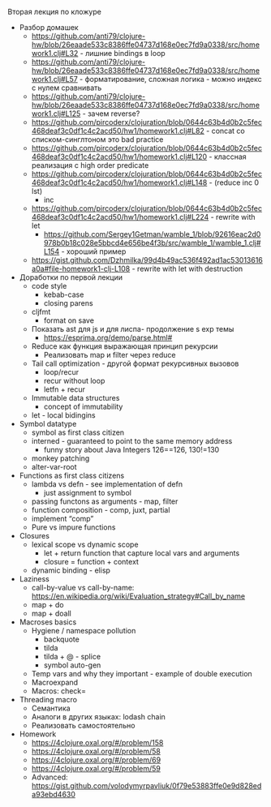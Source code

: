 Вторая лекция по кложуре

- Разбор домашек
    - https://github.com/anti79/clojure-hw/blob/26eaade533c8386ffe04737d168e0ec7fd9a0338/src/homework1.clj#L32 - лишние bindings в loop
    - https://github.com/anti79/clojure-hw/blob/26eaade533c8386ffe04737d168e0ec7fd9a0338/src/homework1.clj#L57 - форматирование, сложная логика - можно индекс с нулем сравнивать
    - https://github.com/anti79/clojure-hw/blob/26eaade533c8386ffe04737d168e0ec7fd9a0338/src/homework1.clj#L125 - зачем reverse?
    - https://github.com/pircoderx/clojuration/blob/0644c63b4d0b2c5fec468deaf3c0df1c4c2acd50/hw1/homework1.clj#L82 - concat со списком-синглтоном это bad practice
    - https://github.com/pircoderx/clojuration/blob/0644c63b4d0b2c5fec468deaf3c0df1c4c2acd50/hw1/homework1.clj#L120 - классная реализация с high order predicate
    - https://github.com/pircoderx/clojuration/blob/0644c63b4d0b2c5fec468deaf3c0df1c4c2acd50/hw1/homework1.clj#L148 - (reduce inc 0 lst)
        - inc
    - https://github.com/pircoderx/clojuration/blob/0644c63b4d0b2c5fec468deaf3c0df1c4c2acd50/hw1/homework1.clj#L224 - rewrite with let 
        - https://github.com/Sergey1Getman/wamble_1/blob/92616eac2d0978b0b18c028e5bbcd4e656be4f3b/src/wamble_1/wamble_1.clj#L154 - хороший пример
    - https://gist.github.com/Dzhmilka/99d4b49ac536f492ad1ac53013616a0a#file-homework1-clj-L108 - rewrite with let with destruction
- Доработки по первой лекции
    - code style
        - kebab-case
        - closing parens
	- cljfmt
        - format on save
    - Показать ast для js и для лиспа- продолжение s exp темы
        - https://esprima.org/demo/parse.html#
    - Reduce как функция выражающая принцип рекурсии
        - Реализовать map и filter через reduce 
    - Tail call optimization - другой формат рекурсивных вызовов
        - loop/recur
        - recur without loop
        - letfn + recur
    - Immutable data structures
        - concept of immutability
    - let - local bidingins
- Symbol datatype
    - symbol as first class citizen
    - interned - guaranteed to point to the same memory address
        - funny story about Java Integers 126==126, 130!=130
    - monkey patching
    - alter-var-root
- Functions as first class citizens
    - lambda vs defn - see implementation of defn
        - just assignment to symbol
    - passing functons as arguments - map, filter
    - function composition - comp, juxt, partial
    - implement “comp”
    - Pure vs impure functions 
- Closures
    - lexical scope vs dynamic scope
        - let + return function that capture local vars and arguments
        - closure = function + context
    - dynamic binding - elisp
- Laziness
    - call-by-value vs call-by-name: https://en.wikipedia.org/wiki/Evaluation_strategy#Call_by_name
    - map + do
    - map + doall
- Macroses basics 
    - Hygiene / namespace pollution 
        - backquote
        - tilda
        - tilda + @ - splice
        - symbol auto-gen
    - Temp vars and why they important - example of double execution
    - Macroexpand
    - Macros: check=
- Threading macro 
    - Семантика 
    - Аналоги в других языках: lodash chain
    - Реализовать самостоятельно 
- Homework
    - https://4clojure.oxal.org/#/problem/158
    - https://4clojure.oxal.org/#/problem/58
    - https://4clojure.oxal.org/#/problem/69
    - https://4clojure.oxal.org/#/problem/59
    - Advanced: https://gist.github.com/volodymyrpavliuk/0f79e53883ffe0e9d828eda93ebd4630
